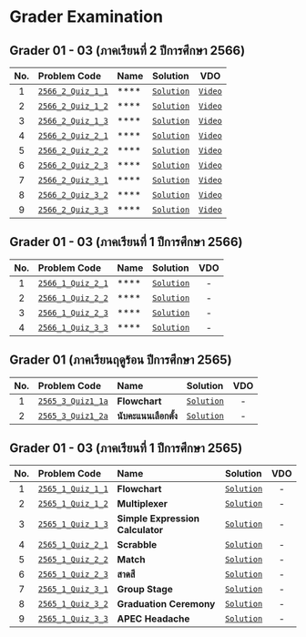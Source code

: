 # Grader Examination

## Grader 01 - 03 (ภาคเรียนที่ 2 ปีการศึกษา 2566)
| No. | Problem Code | Name | Solution | VDO |
| :---: | :--- | :--- | :--- | :---: |
| 1 | [`2566_2_Quiz_1_1`](https://drive.google.com/file/d/1Z0DN9RCqANgt5tbr_b7-NKrXpr_kCVdh/view?usp=drive_link) | **** | [`Solution`]() | [`Video`]() |
| 2 | [`2566_2_Quiz_1_2`](https://drive.google.com/file/d/1ce-MYgXmD5RPybQ47vNimLwJkz_HVrzd/view?usp=drive_link) | **** | [`Solution`]() | [`Video`]() |
| 3 | [`2566_2_Quiz_1_3`]() | **** | [`Solution`]() | [`Video`]() |
| 4 | [`2566_2_Quiz_2_1`]() | **** | [`Solution`]() | [`Video`]() |
| 5 | [`2566_2_Quiz_2_2`]() | **** | [`Solution`]() | [`Video`]() |
| 6 | [`2566_2_Quiz_2_3`]() | **** | [`Solution`]() | [`Video`]() |
| 7 | [`2566_2_Quiz_3_1`]() | **** | [`Solution`]() | [`Video`]() |
| 8 | [`2566_2_Quiz_3_2`]() | **** | [`Solution`]() | [`Video`]() |
| 9 | [`2566_2_Quiz_3_3`]() | **** | [`Solution`]() | [`Video`]() |

## Grader 01 - 03 (ภาคเรียนที่ 1 ปีการศึกษา 2566)
| No. | Problem Code | Name | Solution | VDO |
| :---: | :--- | :--- | :--- | :---: |
| 1 | [`2566_1_Quiz_2_1`](https://drive.google.com/file/d/1k0vOYYT6i8VQWFZVN7pqmzRKqbeR40UF/view?usp=drive_link) | **** | [`Solution`]() | - |
| 2 | [`2566_1_Quiz_2_2`](https://drive.google.com/file/d/1LclMOTVOcM8da00pgxqbSw_6vKKj4vi8/view?usp=drive_link) | **** | [`Solution`]() | - |
| 3 | [`2566_1_Quiz_2_3`](https://drive.google.com/file/d/1TxB1ACrwvjiqrPHenytJVDK6ucCNdWHd/view?usp=drive_link) | **** | [`Solution`]() | - |
| 4 | [`2566_1_Quiz_3_3`](https://drive.google.com/file/d/1BWd3YhzgrkHrJUty6QDqAjFZz2B9qFi-/view?usp=drive_link) | **** | [`Solution`]() | - |

## Grader 01 (ภาคเรียนฤดูร้อน ปีการศึกษา 2565)
| No. | Problem Code | Name | Solution | VDO |
| :---: | :--- | :--- | :--- | :---: |
| 1 | [`2565_3_Quiz1_1a`](https://drive.google.com/file/d/1eE-4aMu4umSVQLztQkXj1YJfphUF713W/view?usp=drive_link) | **Flowchart** | [`Solution`]() | - |
| 2 | [`2565_3_Quiz1_2a`](https://drive.google.com/file/d/1blrEIF1WGQFbZ47L_gLj8r4EIjnhbUVD/view?usp=drive_link) | **นับคะแนนเลือกตั้ง** | [`Solution`]() | - |

## Grader 01 - 03 (ภาคเรียนที่ 1 ปีการศึกษา 2565)
| No. | Problem Code | Name | Solution | VDO |
| :---: | :--- | :--- | :--- | :---: |
| 1 | [`2565_1_Quiz_1_1`](https://drive.google.com/file/d/12RzCEdrnWhDyemixTIUxcFOzeedZotbm/view?usp=drive_link) | **Flowchart** | [`Solution`](https://github.com/reisenx/2110101-COM-PROG/blob/main/G65%20Grader%202565/Grader%2001%20Semester%201/2565_1_Quiz_1_1/2565_1_Quiz_1_1.py) | - |
| 2 | [`2565_1_Quiz_1_2`](https://drive.google.com/file/d/1HqRZV-AuMNH0GHS28JkNQbF5uTCa_qzF/view?usp=drive_link) | **Multiplexer** | [`Solution`](https://github.com/reisenx/2110101-COM-PROG/blob/main/G65%20Grader%202565/Grader%2001%20Semester%201/2565_1_Quiz_1_2/2565_1_Quiz_1_2.py) | - |
| 3 | [`2565_1_Quiz_1_3`](https://drive.google.com/file/d/1QQF67y7ED1qyHTcWKhKdDg7eqvqRp_q0/view?usp=drive_link) | **Simple Expression Calculator** | [`Solution`](https://github.com/reisenx/2110101-COM-PROG/blob/main/G65%20Grader%202565/Grader%2001%20Semester%201/2565_1_Quiz_1_3/2565_1_Quiz_1_3.py) | - |
| 4 | [`2565_1_Quiz_2_1`](https://drive.google.com/file/d/1WmJjMJardnwI2eYmrVWqTHDOSmu8P-z2/view?usp=drive_link) | **Scrabble** | [`Solution`](https://github.com/reisenx/2110101-COM-PROG/blob/main/G65%20Grader%202565/Grader%2002%20Semester%201/2565_1_Quiz_2_1/2565_1_Quiz_2_1.py) | - |
| 5 | [`2565_1_Quiz_2_2`](https://drive.google.com/file/d/1ntycbH0Rzev3Bz3Fdwr00_AQhLYmgLN7/view?usp=drive_link) | **Match** | [`Solution`](https://github.com/reisenx/2110101-COM-PROG/blob/main/G65%20Grader%202565/Grader%2002%20Semester%201/2565_1_Quiz_2_2/2565_1_Quiz_2_2.py) | - |
| 6 | [`2565_1_Quiz_2_3`](https://drive.google.com/file/d/1KeEzWk3y0dY3P-N5290_furhWvkyIFtN/view?usp=drive_link) | **สาดสี** | [`Solution`](https://github.com/reisenx/2110101-COM-PROG/blob/main/G65%20Grader%202565/Grader%2002%20Semester%201/2565_1_Quiz_2_3/2565_1_Quiz_2_3.py) | - |
| 7 | [`2565_1_Quiz_3_1`](https://drive.google.com/file/d/1BoPNT4h4WUaEGRZkvI1ozz56IFY8JLNl/view?usp=drive_link) | **Group Stage** | [`Solution`](https://github.com/reisenx/2110101-COM-PROG/blob/main/G65%20Grader%202565/Grader%2003%20Semester%201/2565_1_Quiz_3_1/2565_1_Quiz_3_1.py) | - |
| 8 | [`2565_1_Quiz_3_2`](https://drive.google.com/file/d/1BfTD2iJvAstAIeJ8XgmA995RKqY_yIs9/view?usp=drive_link) | **Graduation Ceremony** | [`Solution`](https://github.com/reisenx/2110101-COM-PROG/blob/main/G65%20Grader%202565/Grader%2003%20Semester%201/2565_1_Quiz_3_2/2565_1_Quiz_3_2.py) | - |
| 9 | [`2565_1_Quiz_3_3`](https://drive.google.com/file/d/1ZIimEsb8SgSz-Ho8RXoJvJ3E3ZtJXIWx/view?usp=drive_link) | **APEC Headache** | [`Solution`](https://github.com/reisenx/2110101-COM-PROG/blob/main/G65%20Grader%202565/Grader%2003%20Semester%201/2565_1_Quiz_3_3/2565_1_Quiz_3_3.py) | - |
